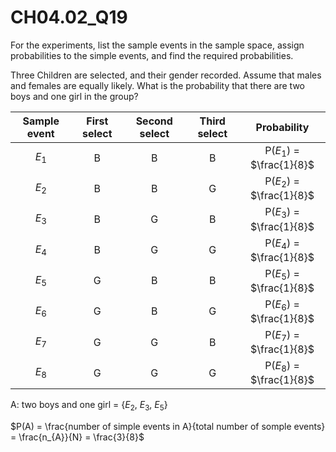 
# CH04.02_Q19 #

For the experiments, list the sample events in the sample space, assign probabilities to the simple events, and find the required probabilities.

Three Children are selected, and their gender recorded. Assume that males and females are equally likely. What is the probability that there are two boys and one girl in the group?

| Sample event | First select | Second select | Third select | Probability |
|:------------:|:------------:|:-------------:|:------------:|:-----------:|
| $E_{1}$      | B	          | B             | B            | P($E_{1}$) = $\frac{1}{8}$ |
| $E_{2}$      | B	          | B             |	G            | P($E_{2}$) = $\frac{1}{8}$ |
| $E_{3}$      | B            | G             | B            | P($E_{3}$) = $\frac{1}{8}$ |
| $E_{4}$      | B            | G             |	G            | P($E_{4}$) = $\frac{1}{8}$ |
| $E_{5}$      | G            |	B             |	B            | P($E_{5}$) = $\frac{1}{8}$ |
| $E_{6}$      | G            |	B             |	G            | P($E_{6}$) = $\frac{1}{8}$ |
| $E_{7}$      | G            | G             | B            | P($E_{7}$) = $\frac{1}{8}$ |
| $E_{8}$      | G            | G             | G            | P($E_{8}$) = $\frac{1}{8}$ |

A: two boys and one girl = {$E_{2}$, $E_{3}$, $E_{5}$}

$P(A) = \frac{number of simple events in A}{total number of somple events} = \frac{n_{A}}{N} = \frac{3}{8}$



